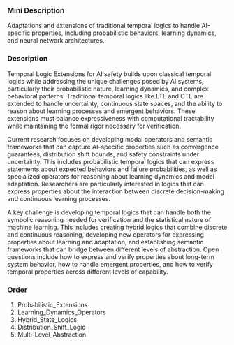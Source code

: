 ### Mini Description

Adaptations and extensions of traditional temporal logics to handle AI-specific properties, including probabilistic behaviors, learning dynamics, and neural network architectures.

### Description

Temporal Logic Extensions for AI safety builds upon classical temporal logics while addressing the unique challenges posed by AI systems, particularly their probabilistic nature, learning dynamics, and complex behavioral patterns. Traditional temporal logics like LTL and CTL are extended to handle uncertainty, continuous state spaces, and the ability to reason about learning processes and emergent behaviors. These extensions must balance expressiveness with computational tractability while maintaining the formal rigor necessary for verification.

Current research focuses on developing modal operators and semantic frameworks that can capture AI-specific properties such as convergence guarantees, distribution shift bounds, and safety constraints under uncertainty. This includes probabilistic temporal logics that can express statements about expected behaviors and failure probabilities, as well as specialized operators for reasoning about learning dynamics and model adaptation. Researchers are particularly interested in logics that can express properties about the interaction between discrete decision-making and continuous learning processes.

A key challenge is developing temporal logics that can handle both the symbolic reasoning needed for verification and the statistical nature of machine learning. This includes creating hybrid logics that combine discrete and continuous reasoning, developing new operators for expressing properties about learning and adaptation, and establishing semantic frameworks that can bridge between different levels of abstraction. Open questions include how to express and verify properties about long-term system behavior, how to handle emergent properties, and how to verify temporal properties across different levels of capability.

### Order

1. Probabilistic_Extensions
2. Learning_Dynamics_Operators
3. Hybrid_State_Logics
4. Distribution_Shift_Logic
5. Multi-Level_Abstraction

